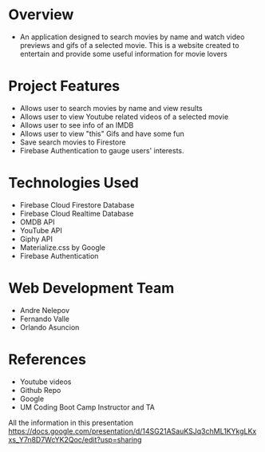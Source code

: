 # Overview

* An application designed to search movies by name and watch video previews and gifs of a selected movie. 
  This is a website created to entertain and provide some useful information for movie lovers

# Project Features

* Allows user to search movies by name and view results
* Allows user to view Youtube related videos of a selected movie
* Allows user to see info of an IMDB
* Allows user to view "this" Gifs and have some fun
* Save search movies to Firestore
* Firebase Authentication to gauge users' interests.


# Technologies Used

* Firebase Cloud Firestore Database
* Firebase Cloud Realtime Database
* OMDB API
* YouTube API
* Giphy API
* Materialize.css by Google
* Firebase Authentication

# Web Development Team

* Andre Nelepov
* Fernando Valle
* Orlando Asuncion

# References
* Youtube videos
* Github Repo
* Google
* UM Coding Boot Camp Instructor and TA












All the information in this presentation https://docs.google.com/presentation/d/14SG21ASauKSJq3chML1KYkgLKxxs_Y7n8D7WcYK2Qoc/edit?usp=sharing